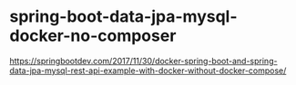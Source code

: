 # spring-boot-data-jpa-mysql-docker-no-composer

https://springbootdev.com/2017/11/30/docker-spring-boot-and-spring-data-jpa-mysql-rest-api-example-with-docker-without-docker-compose/
